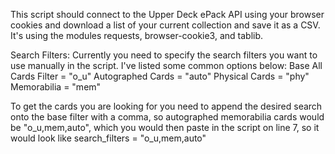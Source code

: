 This script should connect to the Upper Deck ePack API using your browser cookies and download a list of your current collection and save it as a CSV.  It's using the modules requests, browser-cookie3, and tablib.

Search Filters:
Currently you need to specify the search filters you want to use manually in the script.  I've listed some common options below:
Base All Cards Filter = "o_u"
Autographed Cards = "auto"
Physical Cards = "phy"
Memorabilia = "mem"

To get the cards you are looking for you need to append the desired search onto the base filter with a comma, so autographed memorabilia cards would be "o_u,mem,auto", which you would then paste in the script on line 7, so it would look like search_filters = "o_u,mem,auto"
